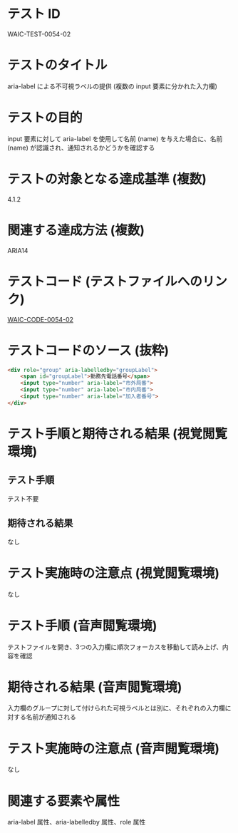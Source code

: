 # テスト ID

WAIC-TEST-0054-02

# テストのタイトル

aria-label による不可視ラベルの提供 (複数の input 要素に分かれた入力欄)

# テストの目的

input 要素に対して aria-label を使用して名前 (name) を与えた場合に、名前 (name) が認識され、通知されるかどうかを確認する

# テストの対象となる達成基準 (複数)

4.1.2

# 関連する達成方法 (複数)

ARIA14

# テストコード (テストファイルへのリンク)

[WAIC-CODE-0054-02](https://waic.github.io/as_test/WAIC-CODE/WAIC-CODE-0054-02.html)

# テストコードのソース (抜粋)

```HTML
<div role="group" aria-labelledby="groupLabel">
    <span id="groupLabel">勤務先電話番号</span>
    <input type="number" aria-label="市外局番">
    <input type="number" aria-label="市内局番">
    <input type="number" aria-label="加入者番号">
</div>
```

# テスト手順と期待される結果 (視覚閲覧環境)

## テスト手順

テスト不要

## 期待される結果

なし

# テスト実施時の注意点 (視覚閲覧環境)

なし

# テスト手順 (音声閲覧環境)

テストファイルを開き、3つの入力欄に順次フォーカスを移動して読み上げ、内容を確認

# 期待される結果 (音声閲覧環境)

入力欄のグループに対して付けられた可視ラベルとは別に、それぞれの入力欄に対する名前が通知される

# テスト実施時の注意点 (音声閲覧環境)

なし

# 関連する要素や属性

aria-label 属性、aria-labelledby 属性、role 属性
